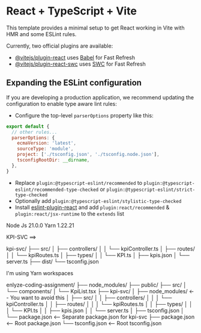 # React + TypeScript + Vite

This template provides a minimal setup to get React working in Vite with HMR and some ESLint rules.

Currently, two official plugins are available:

- [@vitejs/plugin-react](https://github.com/vitejs/vite-plugin-react/blob/main/packages/plugin-react/README.md) uses [Babel](https://babeljs.io/) for Fast Refresh
- [@vitejs/plugin-react-swc](https://github.com/vitejs/vite-plugin-react-swc) uses [SWC](https://swc.rs/) for Fast Refresh

## Expanding the ESLint configuration

If you are developing a production application, we recommend updating the configuration to enable type aware lint rules:

- Configure the top-level `parserOptions` property like this:

```js
export default {
  // other rules...
  parserOptions: {
    ecmaVersion: 'latest',
    sourceType: 'module',
    project: ['./tsconfig.json', './tsconfig.node.json'],
    tsconfigRootDir: __dirname,
  },
}
```

- Replace `plugin:@typescript-eslint/recommended` to `plugin:@typescript-eslint/recommended-type-checked` or `plugin:@typescript-eslint/strict-type-checked`
- Optionally add `plugin:@typescript-eslint/stylistic-type-checked`
- Install [eslint-plugin-react](https://github.com/jsx-eslint/eslint-plugin-react) and add `plugin:react/recommended` & `plugin:react/jsx-runtime` to the `extends` list


Node Js 21.0.0
Yarn 1.22.21

KPI-SVC ==>


kpi-svc/
├── src/
│   ├── controllers/
│   │   └── kpiController.ts
│   ├── routes/
│   │   └── kpiRoutes.ts
│   ├── types/
│   │   └── KPI.ts
│   ├── kpis.json
│   └── server.ts
├── dist/
└── tsconfig.json

I'm using Yarn workspaces

enlyze-coding-assignment/
├── node_modules/
├── public/
├── src/
│   └── components/
│       └── KpiList.tsx
├── kpi-svc/
│   ├── node_modules/     <-- You want to avoid this
│   ├── src/
│   │   ├── controllers/
│   │   │   └── kpiController.ts
│   │   ├── routes/
│   │   │   └── kpiRoutes.ts
│   │   ├── types/
│   │   │   └── KPI.ts
│   │   ├── kpis.json
│   │   └── server.ts
│   ├── tsconfig.json
│   └── package.json      <-- Separate package.json for kpi-svc
├── package.json          <-- Root package.json
└── tsconfig.json         <-- Root tsconfig.json
